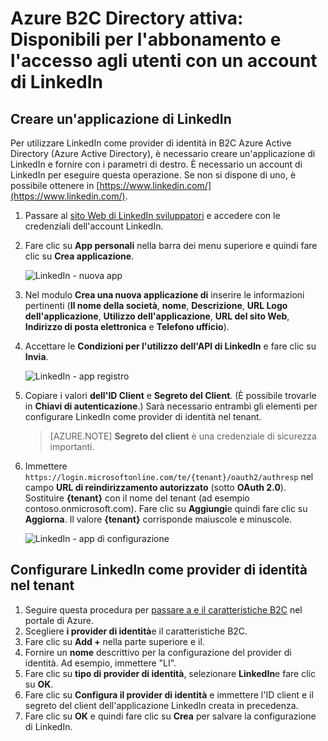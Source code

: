 <properties
    pageTitle="Azure B2C Directory attiva: Configurazione di LinkedIn | Microsoft Azure"
    description="Fornire per l'abbonamento e l'accesso agli utenti con un account di LinkedIn nelle applicazioni che sono protetti da Azure Active Directory B2C"
    services="active-directory-b2c"
    documentationCenter=""
    authors="swkrish"
    manager="mbaldwin"
    editor="bryanla"/>

<tags
    ms.service="active-directory-b2c"
    ms.workload="identity"
    ms.tgt_pltfrm="na"
    ms.devlang="na"
    ms.topic="article"
    ms.date="07/24/2016"
    ms.author="swkrish"/>

# <a name="azure-active-directory-b2c-provide-sign-up-and-sign-in-to-consumers-with-linkedin-accounts"></a>Azure B2C Directory attiva: Disponibili per l'abbonamento e l'accesso agli utenti con un account di LinkedIn

## <a name="create-a-linkedin-application"></a>Creare un'applicazione di LinkedIn

Per utilizzare LinkedIn come provider di identità in B2C Azure Active Directory (Azure Active Directory), è necessario creare un'applicazione di LinkedIn e fornire con i parametri di destro. È necessario un account di LinkedIn per eseguire questa operazione. Se non si dispone di uno, è possibile ottenere in [https://www.linkedin.com/](https://www.linkedin.com/).

1. Passare al [sito Web di LinkedIn sviluppatori](https://www.developer.linkedin.com/) e accedere con le credenziali dell'account LinkedIn.
2. Fare clic su **App personali** nella barra dei menu superiore e quindi fare clic su **Crea applicazione**.

    ![LinkedIn - nuova app](./media/active-directory-b2c-setup-li-app/linkedin-new-app.png)

3. Nel modulo **Crea una nuova applicazione di** inserire le informazioni pertinenti (**Il nome della società**, **nome**, **Descrizione**, **URL Logo dell'applicazione**, **Utilizzo dell'applicazione**, **URL del sito Web**, **Indirizzo di posta elettronica** e **Telefono ufficio**).
4. Accettare le **Condizioni per l'utilizzo dell'API di LinkedIn** e fare clic su **Invia**.

    ![LinkedIn - app registro](./media/active-directory-b2c-setup-li-app/linkedin-register-app.png)

5. Copiare i valori **dell'ID Client** e **Segreto del Client**. (È possibile trovarle in **Chiavi di autenticazione**.) Sarà necessario entrambi gli elementi per configurare LinkedIn come provider di identità nel tenant.

    >[AZURE.NOTE] **Segreto del client** è una credenziale di sicurezza importanti.

6. Immettere `https://login.microsoftonline.com/te/{tenant}/oauth2/authresp` nel campo **URL di reindirizzamento autorizzato** (sotto **OAuth 2.0**). Sostituire **{tenant}** con il nome del tenant (ad esempio contoso.onmicrosoft.com). Fare clic su **Aggiungi**e quindi fare clic su **Aggiorna**. Il valore **{tenant}** corrisponde maiuscole e minuscole.

    ![LinkedIn - app di configurazione](./media/active-directory-b2c-setup-li-app/linkedin-setup.png)

## <a name="configure-linkedin-as-an-identity-provider-in-your-tenant"></a>Configurare LinkedIn come provider di identità nel tenant

1. Seguire questa procedura per [passare a e il caratteristiche B2C](active-directory-b2c-app-registration.md#navigate-to-the-b2c-features-blade) nel portale di Azure.
2. Scegliere **i provider di identità**e il caratteristiche B2C.
3. Fare clic su **Add +** nella parte superiore e il.
4. Fornire un **nome** descrittivo per la configurazione del provider di identità. Ad esempio, immettere "LI".
5. Fare clic su **tipo di provider di identità**, selezionare **LinkedIn**e fare clic su **OK**.
6. Fare clic su **Configura il provider di identità** e immettere l'ID client e il segreto del client dell'applicazione LinkedIn creata in precedenza.
7. Fare clic su **OK** e quindi fare clic su **Crea** per salvare la configurazione di LinkedIn.
